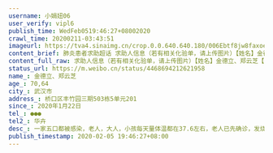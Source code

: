 ```yaml
---
username: 小娟妞06
user_verify: vipl6
publish_time: WedFeb0519:46:27+08002020
crawl_time: 20200211-03:43:51
imageurl: https://tva4.sinaimg.cn/crop.0.0.640.640.180/006Ebtf8jw8faxoemd3wij30hs0hsgmo.jpg?KID=imgbed,tva&Expires=1581374134&ssig=3BsaQ6VcXq,http://n.sinaimg.cn/photo/5213b46e/20181127/timeline_card_small_super_default.png,https://wx3.sinaimg.cn/orj360/006Ebtf8gy1gblr29zwu9j31hc0u07d5.jpg,https://wx1.sinaimg.cn/orj360/006Ebtf8gy1gblr2acx9bj31hc0u0go6.jpg,https://wx2.sinaimg.cn/orj360/006Ebtf8gy1gblr2lav6yj30u01hctbh.jpg,https://wx2.sinaimg.cn/orj360/006Ebtf8gy1gblr2lmwk1j30go0m83zn.jpg
content_brief: 肺炎患者求助超话 求助人信息（若有相关化验单，请上传图片）【姓名】金德立、郑云芝【年龄】70 , 64【所在城市】武汉市【所在小区、社区】桥口区丰竹园三期503栋5单元201【患病时间】2020年1月22日【联系方式】●●●【其他紧急联系人】华卉【病情描述】一家五口都被感染，老人，大 ...全文
content_full_raw: 求助人信息（若有相关化验单，请上传图片）【姓名】金德立、郑云芝【年龄】70,64【所在城市】武汉市【所在小区、社区】桥口区丰竹园三期503栋5单元201【患病时间】2020年1月22日【联系方式】●●●【其他紧急联系人】华卉【病情描述】一家五口都被感染，老人，大人，小孩每天量体温都在37.6左右，老人已先确诊，发烧咳嗽，环节骨骼疼痛！
status_url: https://m.weibo.cn/status/4468694212621958
name_: 金德立、郑云芝
age_: 70,64
city_: 武汉市
address_: 桥口区丰竹园三期503栋5单元201
since_: 2020年1月22日
tel_: ●●●
tel2_: 华卉
desc_: 一家五口都被感染，老人，大人，小孩每天量体温都在37.6左右，老人已先确诊，发烧咳嗽，环节骨骼疼痛！
publish_timestamp: 2020-02-05 19:46:27+08:00
---
```


